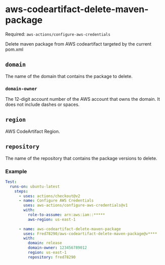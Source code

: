 # aws-codeartifact-delete-maven-package

Required: `aws-actions/configure-aws-credentials`

Delete maven package from AWS codeartifact targeted by the current pom.xml

## `domain`

The name of the domain that contains the package to delete.

### `domain-owner`

The 12-digit account number of the AWS account that owns the domain. It does not include dashes or spaces.

## `region`

AWS CodeArtifact Region.

## `repository`

The name of the repository that contains the package versions to delete.

### Example

```yml
Test:
  runs-on: ubuntu-latest
    steps:
      - uses: actions/checkout@v2
      - name: Configure AWS Credentials
        uses: aws-actions/configure-aws-credentials@v1
        with:
          role-to-assume: arn:aws:iam::*****
          aws-region: us-east-1
          
      - name: aws-codeartifact-delete-maven-package
        uses: Fred78290/aws-codeartifact-delete-maven-package@v****
        with:
          domain: release
          domain-owner: 123456789012
          region: us-east-1
          repository: fred78290
```
